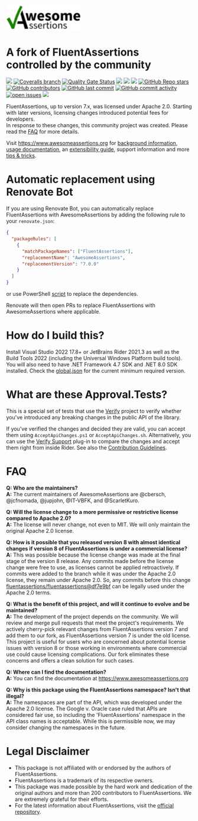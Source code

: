 <img src="docs/assets/images/awesomeassertions-banner-responsive.svg" width="40%" />

# A fork of FluentAssertions controlled by the community

[![](https://img.shields.io/github/actions/workflow/status/AwesomeAssertions/AwesomeAssertions/build.yml?branch=main)](https://github.com/AwesomeAssertions/AwesomeAssertions/actions?query=branch%3Amain)
[![Coveralls branch](https://img.shields.io/coverallsCoverage/github/AwesomeAssertions/AwesomeAssertions?branch=main)](https://coveralls.io/github/AwesomeAssertions/AwesomeAssertions?branch=main)
[![Quality Gate Status](https://sonarcloud.io/api/project_badges/measure?project=AwesomeAssertions_AwesomeAssertions&metric=alert_status)](https://sonarcloud.io/summary/new_code?id=AwesomeAssertions_AwesomeAssertions)
[![](https://img.shields.io/github/release/AwesomeAssertions/AwesomeAssertions.svg?label=latest%20release&color=007edf)](https://github.com/AwesomeAssertions/AwesomeAssertions/releases/latest)
[![](https://img.shields.io/nuget/dt/AwesomeAssertions.svg?label=downloads&color=007edf&logo=nuget)](https://www.nuget.org/packages/AwesomeAssertions)
[![](https://img.shields.io/librariesio/dependents/nuget/AwesomeAssertions.svg?label=dependent%20libraries)](https://libraries.io/nuget/AwesomeAssertions)
[![GitHub Repo stars](https://img.shields.io/github/stars/AwesomeAssertions/AwesomeAssertions)](https://github.com/AwesomeAssertions/AwesomeAssertions/stargazers)
[![GitHub contributors](https://img.shields.io/github/contributors/AwesomeAssertions/AwesomeAssertions)](https://github.com/AwesomeAssertions/AwesomeAssertions/graphs/contributors)
[![GitHub last commit](https://img.shields.io/github/last-commit/AwesomeAssertions/AwesomeAssertions)](https://github.com/AwesomeAssertions/AwesomeAssertions)
[![GitHub commit activity](https://img.shields.io/github/commit-activity/m/AwesomeAssertions/AwesomeAssertions)](https://github.com/AwesomeAssertions/AwesomeAssertions/graphs/commit-activity)
[![open issues](https://img.shields.io/github/issues/AwesomeAssertions/AwesomeAssertions)](https://github.com/AwesomeAssertions/AwesomeAssertions/issues)
![](https://img.shields.io/badge/release%20strategy-githubflow-orange.svg)

FluentAssertions, up to version 7.x, was licensed under Apache 2.0. Starting with later versions, licensing changes introduced potential fees for developers.  
In response to these changes, this community project was created. Please read the [FAQ](#FAQ) for more details.

Visit https://www.awesomeassertions.org for [background information](https://awesomeassertions.org/about/), [usage documentation](https://awesomeassertions.org/introduction), an [extensibility guide](https://awesomeassertions.org/extensibility/), support information and more [tips & tricks](https://awesomeassertions.org/tips/).

# Automatic replacement using Renovate Bot

If you are using Renovate Bot, you can automatically replace FluentAssertions with AwesomeAssertions by adding the
following rule to your `renovate.json`:

```json
{
  "packageRules": [
    {
      "matchPackageNames": ["FluentAssertions"],
      "replacementName": "AwesomeAssertions",
      "replacementVersion": "7.0.0"
    }
  ]
}
```
or use PowerShell [script](https://github.com/AwesomeAssertions/AwesomeAssertions/discussions/6) to replace the dependencies.

Renovate will then open PRs to replace FluentAssertions with AwesomeAssertions where applicable.

# How do I build this?
Install Visual Studio 2022 17.8+ or JetBrains Rider 2021.3 as well as the Build Tools 2022 (including the Universal Windows Platform build tools). You will also need to have .NET Framework 4.7 SDK and .NET 8.0 SDK installed. Check the [global.json](global.json) for the current minimum required version.

# What are these Approval.Tests?
This is a special set of tests that use the [Verify](https://github.com/VerifyTests/Verify) project to verify whether you've introduced any breaking changes in the public API of the library.

If you've verified the changes and decided they are valid, you can accept them  using `AcceptApiChanges.ps1` or `AcceptApiChanges.sh`. Alternatively, you can use the [Verify Support](https://plugins.jetbrains.com/plugin/17240-verify-support) plug-in to compare the changes and accept them right from inside Rider. See also the [Contribution Guidelines](CONTRIBUTING.md).

# FAQ

**Q: Who are the maintainers?**  
**A:** The current maintainers of AwesomeAssertions are @cbersch, @jcfnomada, @jupjohn, @IT-VBFK, and @ScarletKuro.

**Q: Will the license change to a more permissive or restrictive license compared to Apache 2.0?**  
**A:** The license will never change, not even to MIT. We will only maintain the original Apache 2.0 license.

**Q: How is it possible that you released version 8 with almost identical changes if version 8 of FluentAssertions is under a commercial license?**  
**A:** This was possible because the license change was made at the final stage of the version 8 release. Any commits made before the license change were free to use, as licenses cannot be applied retroactively. If commits were added to the branch while it was under the Apache 2.0 license, they remain under Apache 2.0. So, any commits before this change [fluentassertions/fluentassertions@df7e9bf](https://github.com/fluentassertions/fluentassertions/commit/df7e9bf8305ef5e26ae58fe4142f8d1b6c4fc4af) can be legally used under the Apache 2.0 terms.

**Q: What is the benefit of this project, and will it continue to evolve and be maintained?**  
**A:** The development of the project depends on the community. We will review and merge pull requests that meet the project's requirements. We actively cherry-pick relevant changes from FluentAssertions version 7 and add them to our fork, as FluentAssertions version 7 is under the old license.  
This project is useful for users who are concerned about potential license issues with version 8 or those working in environments where commercial use could cause licensing complications. Our fork eliminates these concerns and offers a clean solution for such cases.

**Q: Where can I find the documentation?**  
**A:** You can find the documentation at https://www.awesomeassertions.org

**Q: Why is this package using the FluentAssertions namespace? Isn't that illegal?**  
**A:** The namespaces are part of the API, which was developed under the Apache 2.0 license. The Google v. Oracle case ruled that APIs are considered fair use, so including the 'FluentAssertions' namespace in the API class names is acceptable. While this is permissible now, we may consider changing the namespaces in the future.


# Legal Disclaimer

- This package is not affiliated with or endorsed by the authors of FluentAssertions.
- FluentAssertions is a trademark of its respective owners.
- This package was made possible by the hard work and dedication of the original authors and more than 200 contributors to FluentAssertions. We are extremely grateful for their efforts.
- For the latest information about FluentAssertions, visit the [official repository](https://github.com/fluentassertions/fluentassertions).
